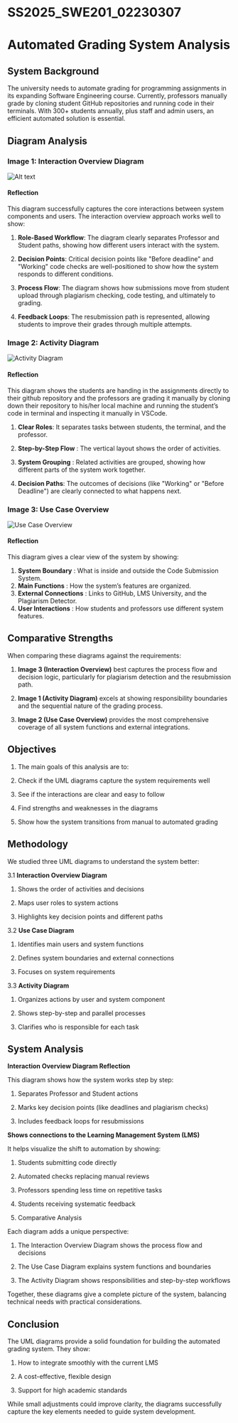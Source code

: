 # SS2025_SWE201_02230307

# Automated Grading System Analysis

## System Background
The university needs to automate grading for programming assignments in its expanding Software Engineering course. Currently, professors manually grade by cloning student GitHub repositories and running code in their terminals. With 300+ students annually, plus staff and admin users, an efficient automated solution is essential.

## Diagram Analysis

### Image 1: Interaction Overview Diagram

![Alt text](https://lroxcguvtewjzclxcrbp.supabase.co/storage/v1/object/public/images//image3.png)



#### Reflection
This diagram successfully captures the core interactions between system components and users. The interaction overview approach works well to show:

1. **Role-Based Workflow**: The diagram clearly separates Professor and Student paths, showing how different users interact with the system.

2. **Decision Points**: Critical decision points like "Before deadline" and "Working" code checks are well-positioned to show how the system responds to different conditions.

3. **Process Flow**: The diagram shows how submissions move from student upload through plagiarism checking, code testing, and ultimately to grading.

4. **Feedback Loops**: The resubmission path is represented, allowing students to improve their grades through multiple attempts.


### Image 2: Activity Diagram 

![Activity Diagram](https://lroxcguvtewjzclxcrbp.supabase.co/storage/v1/object/public/images//image1.png)

#### Reflection

This diagram shows the students are handing in the assignments directly to their github repository and the professors are grading it manually by cloning down their repository to his/her local machine and running the student’s code in terminal and inspecting it manually in VSCode.


1. **Clear Roles**: It separates tasks between students, the terminal, and the professor.

2. **Step-by-Step Flow** : The vertical layout shows the order of activities.
3. **System Grouping** : Related activities are grouped, showing how different parts of the system work together.

4. **Decision Paths**: The outcomes of decisions (like "Working" or "Before Deadline") are clearly connected to what happens next.



### Image 3: Use Case Overview

![Use Case Overview](https://lroxcguvtewjzclxcrbp.supabase.co/storage/v1/object/public/images//image2.png)

#### Reflection
This diagram gives a clear view of the system by showing:

1. **System Boundary** : What is inside and outside the Code Submission System.
2. **Main Functions** : How the system’s features are organized.
3. **External Connections** : Links to GitHub, LMS University, and the Plagiarism Detector.
4. **User Interactions** : How students and professors use different system features.



## Comparative Strengths

When comparing these diagrams against the requirements:

1. **Image 3 (Interaction Overview)** best captures the process flow and decision logic, particularly for plagiarism detection and the resubmission path.

2. **Image 1 (Activity Diagram)** excels at showing responsibility boundaries and the sequential nature of the grading process.

3. **Image 2 (Use Case Overview)** provides the most comprehensive coverage of all system functions and external integrations.

## Objectives

1. The main goals of this analysis are to:

2. Check if the UML diagrams capture the system requirements well

3. See if the interactions are clear and easy to follow

4. Find strengths and weaknesses in the diagrams

5. Show how the system transitions from manual to automated grading


 
## Methodology

We studied three UML diagrams to understand the system better:

3.1 **Interaction Overview Diagram**

1. Shows the order of activities and decisions

2. Maps user roles to system actions

3. Highlights key decision points and different paths


3.2 **Use Case Diagram**

1. Identifies main users and system functions

2. Defines system boundaries and external connections

3. Focuses on system requirements


3.3 **Activity Diagram**

1. Organizes actions by user and system component

2. Shows step-by-step and parallel processes

3. Clarifies who is responsible for each task


## System Analysis

 **Interaction Overview Diagram Reflection**

This diagram shows how the system works step by step:

1. Separates Professor and Student actions

2. Marks key decision points (like deadlines and plagiarism checks)

3. Includes feedback loops for resubmissions



**Shows connections to the Learning Management System (LMS)**

It helps visualize the shift to automation by showing:

1. Students submitting code directly

2. Automated checks replacing manual reviews

3. Professors spending less time on repetitive tasks

4. Students receiving systematic feedback




5. Comparative Analysis

Each diagram adds a unique perspective:

1. The Interaction Overview Diagram shows the process flow and decisions

2. The Use Case Diagram explains system functions and boundaries

3. The Activity Diagram shows responsibilities and step-by-step workflows

Together, these diagrams give a complete picture of the system, balancing technical needs with practical considerations.


## Conclusion

The UML diagrams provide a solid foundation for building the automated grading system. They show:

1. How to integrate smoothly with the current LMS

2.  A cost-effective, flexible design

3.   Support for high academic standards

While small adjustments could improve clarity, the diagrams successfully capture the key elements needed to guide system development.